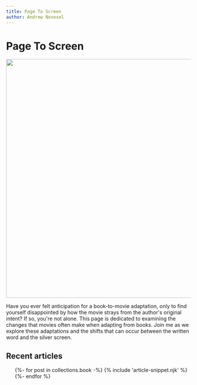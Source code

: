 ```yaml
---
title: Page To Screen
author: Andrew Novosel
---
```


<body class="bg-orange-100">
  <h1 class="text-4xl font-bold text-center m-2">Page To Screen</h1>
  <img class="mx-auto m-5" src="/images/page-to-screen.png" width="650px" />
  <p class="m-5 text-2xl">
    Have you ever felt anticipation for a book-to-movie adaptation, only to find
    yourself disappointed by how the movie strays from the author's original
    intent? If so, you're not alone. This page is dedicated to examining the
    changes that movies often make when adapting from books. Join me as we
    explore these adaptations and the shifts that can occur between the written
    word and the silver screen.
  </p>

  <section id="featured-articles" class="featured-articles">
    <div class="container flow">
      <h2 class="section-title text-2xl text-center">Recent articles</h2>
      <ul role="list" class="articles__list flow text-lg m-5 leading-8">
        {%- for post in collections.book -%}
          {% include 'article-snippet.njk' %}
        {%- endfor %}
      </ul>
    </div>
  </section>
</body>